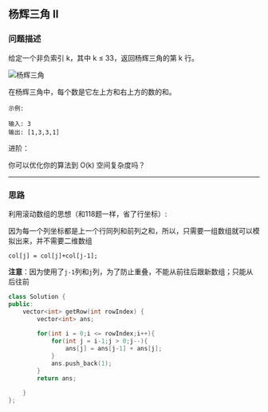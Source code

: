 ## 杨辉三角 II

### 问题描述
给定一个非负索引 k，其中 k ≤ 33，返回杨辉三角的第 k 行。

![杨辉三角](https://upload.wikimedia.org/wikipedia/commons/0/0d/PascalTriangleAnimated2.gif)

在杨辉三角中，每个数是它左上方和右上方的数的和。

```
示例:

输入: 3
输出: [1,3,3,1]
```
进阶：

你可以优化你的算法到 O(k) 空间复杂度吗？

----------
### 思路

利用滚动数组的思想（和118题一样，省了行坐标）:

因为每一个列坐标都是上一个行同列和前列之和，所以，只需要一组数组就可以模拟出来，并不需要二维数组

`col[j] = col[j]+col[j-1];`

**注意**：因为使用了`j-1`列和`j`列，为了防止重叠，不能从前往后跟新数组；只能从后往前

```CPP
class Solution {
public:
    vector<int> getRow(int rowIndex) {
        vector<int> ans;
        
        for(int i = 0;i <= rowIndex;i++){
            for(int j = i-1;j > 0;j--){
                ans[j] = ans[j-1] + ans[j];
            }
            ans.push_back(1);
        }
        return ans;
        
    }
};

```